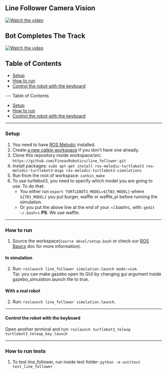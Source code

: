 ## Line Follower Camera Vision
[![Watch the video](https://img.youtube.com/vi/E4BY5rPSpE0/hqdefault.jpg)](https://www.youtube.com/watch?v=E4BY5rPSpE0)

## Bot Completes The Track
[![Watch the video](https://img.youtube.com/vi/vdwuJwgXQyE/hqdefault.jpg)](https://www.youtube.com/watch?v=vdwuJwgXQyE)


## Table of Contents

- [Setup](#setup)
- [How to run](#how-to-run)
- [Control the robot with the keyboard](#control-the-robot-with-the-keyboard)

--- Table of Contents

- [Setup](#setup)
- [How to run](#how-to-run)
- [Control the robot with the keyboard](#control-the-robot-with-the-keyboard)

---

### Setup

1. You need to have [ROS Melodic](http://wiki.ros.org/melodic/Installation/Ubuntu) installed.
2. Create [a new catkin workspace](http://wiki.ros.org/catkin/Tutorials/create_a_workspace) if you don't have one already.
3. Clone this repository inside workspace/src: `https://github.com/FineasRobotics/line_follower.git`
4. Install packages: `sudo apt-get install ros-melodic-turtlebot3 ros-melodic-turtlebot3-msgs ros-melodic-turtlebot3-simulations`
5. Run from the root of workspace: `catkin_make`
6. To use turtlebot3, you need to specify which model you are going to use. To do that:
    - You either run `export TURTLEBOT3_MODEL=${TB3_MODEL}` where `${TB3_MODEL}` you put burger, waffle or waffle_pi before running the simulation.
    - Or you put the above line at the end of your ~/.bashrc, with: `gedit ~/.bashrc`
**PS**: We use waffle.

---

### How to run

1. Source the workspace(`source devel/setup.bash` or check our [ROS Basics](https://docs.google.com/document/d/1HTMq7Cwe4MZPlNUSJqRnfYy1TClEv3lscJfn8Ei_yrE/edit?usp=sharing) doc for more information).

#### In simulation
2. Run: `roslaunch line_follower simulation.launch mode:=sim`.   
Tip: you can make gazebo open its GUI by changing gui argument inside gazebo_simulation.launch file to true.

#### With a real robot
2. Run: `roslaunch line_follower simulation.launch`.   

---

#### Control the robot with the keyboard

Open another terminal and run: `roslaunch turtlebot3_teleop turtlebot3_teleop_key.launch` 

---

### How to run tests
1. To test line_follower, run inside test folder: `python -m unittest test_line_follower`
